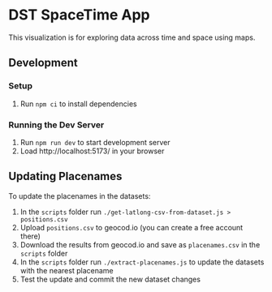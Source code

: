 # DST SpaceTime App

This visualization is for exploring data across time and space using maps.

## Development

### Setup

1. Run `npm ci` to install dependencies

### Running the Dev Server

1. Run `npm run dev` to start development server
2. Load http://localhost:5173/ in your browser

## Updating Placenames

To update the placenames in the datasets:

1. In the `scripts` folder run `./get-latlong-csv-from-dataset.js > positions.csv`
2. Upload `positions.csv` to geocod.io (you can create a free account there)
3. Download the results from geocod.io and save as `placenames.csv` in the `scripts` folder
4. In the `scripts` folder run `./extract-placenames.js` to update the datasets with the nearest placename
5. Test the update and commit the new dataset changes
